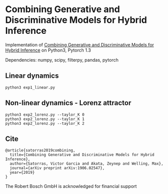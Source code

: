 # Combining Generative and Discriminative Models for Hybrid Inference
Implementation of [Combining Generative and Discriminative Models for Hybrid Inference](https://arxiv.org/abs/1906.02547) on Python3, Pytorch 1.3

Dependencies: numpy, scipy, filterpy, pandas, pytorch

## Linear dynamics
```python3 exp1_linear.py```

## Non-linear dynamics - Lorenz attractor

```
python3 exp2_lorenz.py --taylor_K 0
python3 exp2_lorenz.py --taylor_K 1
python3 exp2_lorenz.py --taylor_K 2
```
## Cite
```
@article{satorras2019combining,
  title={Combining Generative and Discriminative Models for Hybrid Inference},
  author={Satorras, Victor Garcia and Akata, Zeynep and Welling, Max},
  journal={arXiv preprint arXiv:1906.02547},
  year={2019}
}
```


The Robert Bosch GmbH is acknowledged for financial support


